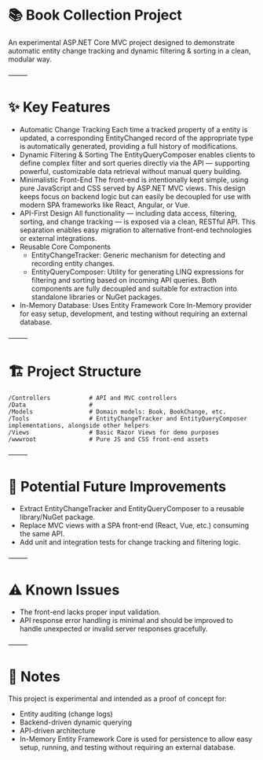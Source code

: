 # 📚 Book Collection Project

An experimental ASP.NET Core MVC project designed to demonstrate automatic entity change tracking and dynamic filtering & sorting in a clean, modular way.

⸻

# ✨ Key Features
- Automatic Change Tracking
Each time a tracked property of a entity is updated, a corresponding EntityChanged record of the appropriate type is automatically generated, providing a full history of modifications.
- Dynamic Filtering & Sorting
The EntityQueryComposer enables clients to define complex filter and sort queries directly via the API — supporting powerful, customizable data retrieval without manual query building.
- Minimalistic Front-End
The front-end is intentionally kept simple, using pure JavaScript and CSS served by ASP.NET MVC views. This design keeps focus on backend logic but can easily be decoupled for use with modern SPA frameworks like React, Angular, or Vue.
- API-First Design
All functionality — including data access, filtering, sorting, and change tracking — is exposed via a clean, RESTful API. This separation enables easy migration to alternative front-end technologies or external integrations.
- Reusable Core Components
    - EntityChangeTracker: Generic mechanism for detecting and recording entity changes.
    - EntityQueryComposer: Utility for generating LINQ expressions for filtering and sorting based on incoming API queries.
    Both components are fully decoupled and suitable for extraction into standalone libraries or NuGet packages.
- In-Memory Database: Uses Entity Framework Core In-Memory provider for easy setup, development, and testing without requiring an external database.

⸻

# 🏗️ Project Structure

```text
/Controllers           # API and MVC controllers
/Data                  # 
/Models                # Domain models: Book, BookChange, etc.
/Tools                 # EntityChangeTracker and EntityQueryComposer implementations, alongside other helpers
/Views                 # Basic Razor Views for demo purposes
/wwwroot               # Pure JS and CSS front-end assets
```
⸻

# 🚀 Potential Future Improvements
- Extract EntityChangeTracker and EntityQueryComposer to a reusable library/NuGet package.
- Replace MVC views with a SPA front-end (React, Vue, etc.) consuming the same API.
- Add unit and integration tests for change tracking and filtering logic.

⸻

# ⚠️ Known Issues
- The front-end lacks proper input validation.
- API response error handling is minimal and should be improved to handle unexpected or invalid server responses gracefully.

⸻

# 📝 Notes
This project is experimental and intended as a proof of concept for:
- Entity auditing (change logs)
- Backend-driven dynamic querying
- API-driven architecture
- In-Memory Entity Framework Core is used for persistence to allow easy setup, running, and testing without requiring an external database.
